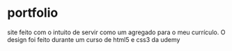 # portfolio
site feito com o intuito de servir como um agregado para o meu currículo. O design foi feito durante um curso de  html5 e css3 da udemy
